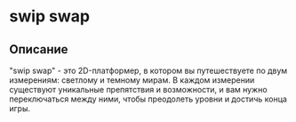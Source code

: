 # swip swap
## Описание
"swip swap" - это 2D-платформер, в котором вы путешествуете по двум измерениям: светлому и темному мирам. В каждом измерении существуют уникальные препятствия и возможности, и вам нужно переключаться между ними, чтобы преодолеть уровни и достичь конца игры.
